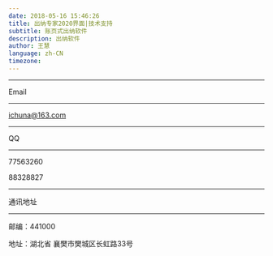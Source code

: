 ```yaml
---
date: 2018-05-16 15:46:26
title: 出纳专家2020界面|技术支持
subtitle: 账页式出纳软件
description: 出纳软件
author: 王慧
language: zh-CN
timezone:
---
```



---

Email

---

ichuna@163.com

---

QQ

---

77563260

88328827

---

通讯地址

---
邮编：441000

地址：湖北省 襄樊市樊城区长虹路33号

